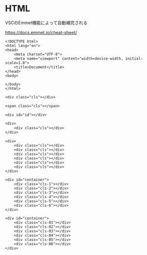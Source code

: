 # HTML
VSCのEmmet機能によって自動補完される

https://docs.emmet.io/cheat-sheet/

```!
<!DOCTYPE html>
<html lang="en">
<head>
    <meta charset="UTF-8">
    <meta name="viewport" content="width=device-width, initial-scale=1.0">
    <title>Document</title>
</head>
<body>

</body>
</html>
```

```.cls
<div class="cls"></div>
```

```span.cls
<span class="cls"></span>
```

```#id
<div id="id"></div>
```

```div>.cls
<div>
    <div class="cls"></div>
</div>
```

```div>.cls*&
<div>
    <div class="cls"></div>
    <div class="cls"></div>
    <div class="cls"></div>
    <div class="cls"></div>
    <div class="cls"></div>
    <div class="cls"></div>
</div>
```

```#container>.cls-$*6
<div id="container">
    <div class="cls-1"></div>
    <div class="cls-2"></div>
    <div class="cls-3"></div>
    <div class="cls-4"></div>
    <div class="cls-5"></div>
    <div class="cls-6"></div>
</div>
```

```#container>.cls-$$*6
<div id="container">
    <div class="cls-01"></div>
    <div class="cls-02"></div>
    <div class="cls-03"></div>
    <div class="cls-04"></div>
    <div class="cls-05"></div>
    <div class="cls-06"></div>
</div>
```





